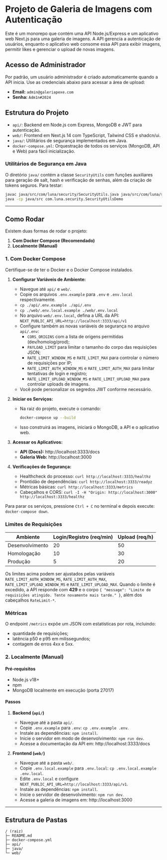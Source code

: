  
# Projeto de Galeria de Imagens com Autenticação

Este é um monorepo que contém uma API Node.js/Express e um aplicativo web Next.js para uma galeria de imagens. A API gerencia a autenticação de usuários, enquanto o aplicativo web consome essa API para exibir imagens, permitir likes e gerenciar o upload de novas imagens.

## Acesso de Administrador

Por padrão, um usuário administrador é criado automaticamente quando a API inicia.
Use as credenciais abaixo para acessar a área de upload:

- **Email:** `admin@galeriapexe.com`
- **Senha:** `Adm1n#2024`

## Estrutura do Projeto

- `api/`: Backend em Node.js com Express, MongoDB e JWT para autenticação.
- `web/`: Frontend em Next.js 14 com TypeScript, Tailwind CSS e shadcn/ui.
- `java/`: Utilitários de segurança implementados em Java.
- `docker-compose.yml`: Orquestração de todos os serviços (MongoDB, API e Web) para fácil inicialização.

### Utilitários de Segurança em Java

O diretório `java/` contém a classe `SecurityUtils` com funções auxiliares para geração de salt, hash e verificação de senhas, além da criação de tokens seguros. Para testar:

```bash
javac java/src/com/luna/security/SecurityUtils.java java/src/com/luna/security/SecurityUtilsDemo.java
java -cp java/src com.luna.security.SecurityUtilsDemo
```


---

## Como Rodar

Existem duas formas de rodar o projeto:

1.  **Com Docker Compose (Recomendado)**
2.  **Localmente (Manual)**

### 1. Com Docker Compose

Certifique-se de ter o Docker e o Docker Compose instalados.

1.  **Configurar Variáveis de Ambiente:**
    * Navegue até `api/` e `web/`.
    * Copie os arquivos `.env.example` para `.env` e `.env.local` respectivamente.
    * `cp ./api/.env.example ./api/.env`
    * `cp ./web/.env.local.example ./web/.env.local`
    * No arquivo `web/.env.local`, defina a URL da API:
      `NEXT_PUBLIC_API_URL=http://localhost:3333/api/v1`
    * Configure também as novas variáveis de segurança no arquivo `api/.env`:
      - `CORS_ORIGINS` com a lista de origens permitidas (dev/homolog/prod);
      - `PAYLOAD_LIMIT` para limitar o tamanho do corpo das requisições JSON;
      - `RATE_LIMIT_WINDOW_MS` e `RATE_LIMIT_MAX` para controlar o número de requisições por IP;
      - `RATE_LIMIT_AUTH_WINDOW_MS` e `RATE_LIMIT_AUTH_MAX` para limitar tentativas de login e registro;
      - `RATE_LIMIT_UPLOAD_WINDOW_MS` e `RATE_LIMIT_UPLOAD_MAX` para controlar uploads de imagens.
    * Você pode personalizar os segredos JWT conforme necessário.

2.  **Iniciar os Serviços:**
    * Na raiz do projeto, execute o comando:
        ```bash
        docker-compose up --build
        ```
    * Isso construirá as imagens, iniciará o MongoDB, a API e o aplicativo web.

3.  **Acessar os Aplicativos:**
    * **API (Docs):** http://localhost:3333/docs
    * **Galeria Web:** http://localhost:3000

4.  **Verificações de Segurança:**
    * Healthcheck do processo: `curl http://localhost:3333/healthz`
    * Prontidão de dependências: `curl http://localhost:3333/readyz`
    * Métricas básicas: `curl http://localhost:3333/metrics`
    * Cabeçalhos e CORS: `curl -I -H "Origin: http://localhost:3000" http://localhost:3333/healthz`

Para parar os serviços, pressione `Ctrl + C` no terminal e depois execute: `docker-compose down`.

### Limites de Requisições

| Ambiente | Login/Registro (req/min) | Upload (req/h) |
| --- | --- | --- |
| Desenvolvimento | 20 | 50 |
| Homologação | 10 | 30 |
| Produção | 5 | 20 |

Os limites acima podem ser ajustados pelas variáveis `RATE_LIMIT_AUTH_WINDOW_MS`, `RATE_LIMIT_AUTH_MAX`, `RATE_LIMIT_UPLOAD_WINDOW_MS` e `RATE_LIMIT_UPLOAD_MAX`. Quando o limite é excedido, a API responde com **429** e o corpo `{ "message": "Limite de requisições atingido. Tente novamente mais tarde." }`, além dos cabeçalhos `RateLimit-*`.

### Métricas

O endpoint `/metrics` expõe um JSON com estatísticas por rota, incluindo:

* quantidade de requisições;
* latência p50 e p95 em milissegundos;
* contagem de erros 4xx e 5xx.

### 2. Localmente (Manual)

#### Pré-requisitos

* Node.js v18+
* npm
* MongoDB localmente em execução (porta 27017)

#### Passos

1.  **Backend (`api/`)**
    * Navegue até a pasta `api/`.
    * Copie `.env.example` para `.env`: `cp .env.example .env`.
    * Instale as dependências: `npm install`.
    * Inicie o servidor em modo de desenvolvimento: `npm run dev`.
    * Acesse a documentação da API em: http://localhost:3333/docs

2.  **Frontend (`web/`)**
    * Navegue até a pasta `web/`.
    * Copie `.env.local.example` para `.env.local`: `cp .env.local.example .env.local`.
    * Edite `.env.local` e configure `NEXT_PUBLIC_API_URL=http://localhost:3333/api/v1`.
    * Instale as dependências: `npm install`.
    * Inicie o servidor de desenvolvimento: `npm run dev`.
    * Acesse a galeria de imagens em: http://localhost:3000

---

## Estrutura de Pastas

```
/ (raiz)
├─ README.md
├─ docker-compose.yml
├─ api/
├─ java/
└─ web/
```

